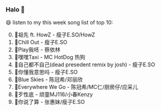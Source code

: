 

### Halo 👋

😄 listen to my this week song list of top 10:

0. 🌈祖先 ft. HowZ - 瘦子E.SO/HowZ
1. 🌈Chill Out - 瘦子E.SO
2. 🌈Play我呸 - 蔡依林
3. 🌈嘿嘿Taxi - MC HotDog 热狗
4. 🌈自己都不自己(dead presedent remix by josh) - 瘦子E.SO
5. 🌈你懂我意思吗 - 瘦子E.SO
6. 🌈Blue Skies - 陈冠希/邓丽欣
7. 🌈Everywhere We Go - 陈冠希/MC仁/厨房仔/应采儿
8. 🌈歹性底 - 顽童MJ116/小春Kenzy
9. 🌈你说了算 - 张惠妹/瘦子E.SO

